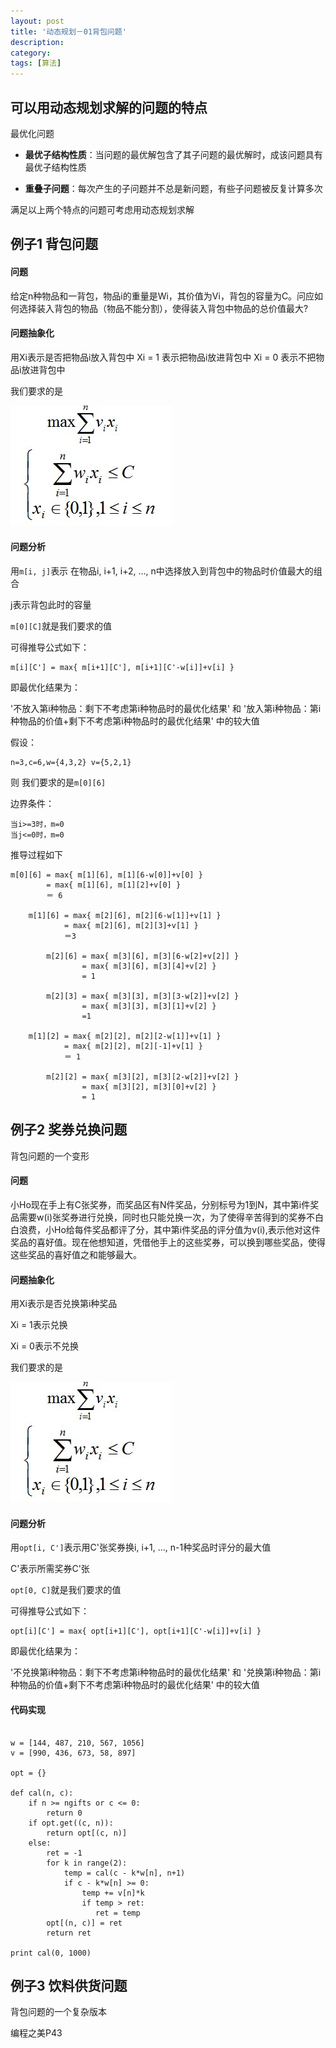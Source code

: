 ```yaml
---
layout: post
title: '动态规划－01背包问题'
description:
category:
tags: [算法]
---
```


## 可以用动态规划求解的问题的特点

最优化问题

* **最优子结构性质**：当问题的最优解包含了其子问题的最优解时，成该问题具有最优子结构性质

* **重叠子问题**：每次产生的子问题并不总是新问题，有些子问题被反复计算多次

满足以上两个特点的问题可考虑用动态规划求解

## 例子1  背包问题

#### 问题

给定n种物品和一背包，物品i的重量是Wi，其价值为Vi，背包的容量为C。问应如何选择装入背包的物品（物品不能分割），使得装入背包中物品的总价值最大?

#### 问题抽象化

用Xi表示是否把物品i放入背包中
Xi = 1 表示把物品i放进背包中
Xi = 0 表示不把物品i放进背包中

我们要求的是

![image](/img/in-post/01bag1.jpg)

#### 问题分析

用```m[i, j]```表示 在物品i, i+1, i+2, ..., n中选择放入到背包中的物品时价值最大的组合

j表示背包此时的容量


```m[0][C]```就是我们要求的值


可得推导公式如下：


```
m[i][C'] = max{ m[i+1][C'], m[i+1][C'-w[i]]+v[i] }
```

即最优化结果为：

'不放入第i种物品：剩下不考虑第i种物品时的最优化结果' 和 '放入第i种物品：第i种物品的价值+剩下不考虑第i种物品时的最优化结果' 中的较大值

假设：

```
n=3,c=6,w={4,3,2} v={5,2,1}
```

则 我们要求的是```m[0][6]```

边界条件：

```
当i>=3时，m=0
当j<=0时，m=0
```

推导过程如下

```
m[0][6] = max{ m[1][6], m[1][6-w[0]]+v[0] }
	    = max{ m[1][6], m[1][2]+v[0] }
	    ＝ 6
	    
	m[1][6] = max{ m[2][6], m[2][6-w[1]]+v[1] }
			= max{ m[2][6], m[2][3]+v[1] }	
			＝3		
		
		m[2][6] = max{ m[3][6], m[3][6-w[2]+v[2]] }
	         	= max{ m[3][6], m[3][4]+v[2] }
        		= 1
        
		m[2][3] = max{ m[3][3], m[3][3-w[2]]+v[2] }
				= max{ m[3][3], m[3][1]+v[2] }
				=1
        
	m[1][2] = max{ m[2][2], m[2][2-w[1]]+v[1] }
        	= max{ m[2][2], m[2][-1]+v[1] }
        	＝ 1
        
		m[2][2] = max{ m[3][2], m[3][2-w[2]]+v[2] }
        		= max{ m[3][2], m[3][0]+v[2] }
        		= 1

```



## 例子2  奖券兑换问题

背包问题的一个变形

#### 问题

小Ho现在手上有C张奖券，而奖品区有N件奖品，分别标号为1到N，其中第i件奖品需要w(i)张奖券进行兑换，同时也只能兑换一次，为了使得辛苦得到的奖券不白白浪费，小Ho给每件奖品都评了分，其中第i件奖品的评分值为v(i),表示他对这件奖品的喜好值。现在他想知道，凭借他手上的这些奖券，可以换到哪些奖品，使得这些奖品的喜好值之和能够最大。

#### 问题抽象化

用Xi表示是否兑换第i种奖品

Xi = 1表示兑换

Xi = 0表示不兑换

我们要求的是

![image](/img/in-post/01bag1.jpg)

#### 问题分析

用```opt[i, C']```表示用C'张奖券换i, i+1, ..., n-1种奖品时评分的最大值

C'表示所需奖券C'张


```opt[0, C]```就是我们要求的值


可得推导公式如下：

```
opt[i][C'] = max{ opt[i+1][C'], opt[i+1][C'-w[i]]+v[i] }
```

即最优化结果为：

'不兑换第i种物品：剩下不考虑第i种物品时的最优化结果' 和 '兑换第i种物品：第i种物品的价值+剩下不考虑第i种物品时的最优化结果' 中的较大值

#### 代码实现

```

w = [144, 487, 210, 567, 1056]
v = [990, 436, 673, 58, 897]

opt = {}

def cal(n, c):
    if n >= ngifts or c <= 0:
        return 0
    if opt.get((c, n)):
        return opt[(c, n)]
    else:
        ret = -1
        for k in range(2):
            temp = cal(c - k*w[n], n+1)
            if c - k*w[n] >= 0:
                temp += v[n]*k
                if temp > ret:
                   ret = temp
        opt[(n, c)] = ret
        return ret

print cal(0, 1000)
```

## 例子3  饮料供货问题

背包问题的一个复杂版本

编程之美P43



	
